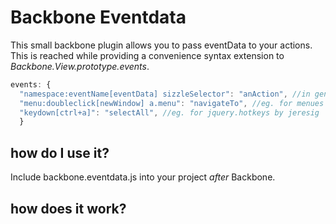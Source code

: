 Backbone Eventdata
==================

This small backbone plugin allows you to pass eventData to your actions. This is reached while providing a convenience syntax extension to _Backbone.View.prototype.events_.

```javascript
events: {
  "namespace:eventName[eventData] sizzleSelector": "anAction", //in general
  "menu:doubleclick[newWindow] a.menu": "navigateTo", //eg. for menues
  "keydown[ctrl+a]": "selectAll", //eg. for jquery.hotkeys by jeresig
  }
```

how do I use it?
----------------

Include backbone.eventdata.js into your project *after* Backbone.

how does it work?
-----------------